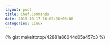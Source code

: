 ```yaml
---
layout: post                                                                                                              
title: Chef.Commands                                                                                                                       
date: 2015-10-17 16:02:36+00:00                                                                                                                        
categories: Linux                                                                                                                
---                                                                                                                              
```


{% gist makeittotop/42881a86044d05a457c3 %}                                                                                                           

